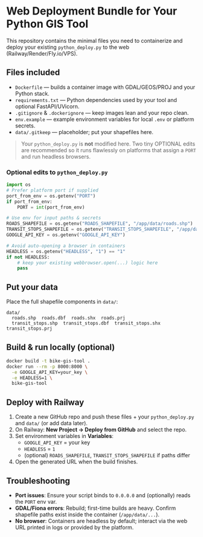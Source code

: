 # Web Deployment Bundle for Your Python GIS Tool

This repository contains the minimal files you need to containerize and deploy your existing `python_deploy.py` to the web (Railway/Render/Fly.io/VPS).

## Files included
- `Dockerfile` — builds a container image with GDAL/GEOS/PROJ and your Python stack.
- `requirements.txt` — Python dependencies used by your tool and optional FastAPI/UVicorn.
- `.gitignore` & `.dockerignore` — keep images lean and your repo clean.
- `env.example` — example environment variables for local `.env` or platform secrets.
- `data/.gitkeep` — placeholder; put your shapefiles here.

> Your `python_deploy.py` is **not** modified here. Two tiny OPTIONAL edits are recommended so it runs flawlessly on platforms that assign a `PORT` and run headless browsers.

### Optional edits to `python_deploy.py`
```python
import os
# Prefer platform port if supplied
port_from_env = os.getenv("PORT")
if port_from_env:
    PORT = int(port_from_env)

# Use env for input paths & secrets
ROADS_SHAPEFILE = os.getenv("ROADS_SHAPEFILE", "/app/data/roads.shp")
TRANSIT_STOPS_SHAPEFILE = os.getenv("TRANSIT_STOPS_SHAPEFILE", "/app/data/transit_stops.shp")
GOOGLE_API_KEY = os.getenv("GOOGLE_API_KEY")

# Avoid auto-opening a browser in containers
HEADLESS = os.getenv("HEADLESS", "1") == "1"
if not HEADLESS:
    # keep your existing webbrowser.open(...) logic here
    pass
```

## Put your data
Place the full shapefile components in `data/`:
```
data/
  roads.shp  roads.dbf  roads.shx  roads.prj
  transit_stops.shp  transit_stops.dbf  transit_stops.shx  transit_stops.prj
```

## Build & run locally (optional)
```bash
docker build -t bike-gis-tool .
docker run --rm -p 8000:8000 \
  -e GOOGLE_API_KEY=your_key \
  -e HEADLESS=1 \
  bike-gis-tool
```

## Deploy with Railway
1. Create a new GitHub repo and push these files + your `python_deploy.py` and `data/` (or add data later).
2. On Railway: **New Project → Deploy from GitHub** and select the repo.
3. Set environment variables in **Variables**:
   - `GOOGLE_API_KEY` = your key
   - `HEADLESS` = `1`
   - (optional) `ROADS_SHAPEFILE`, `TRANSIT_STOPS_SHAPEFILE` if paths differ
4. Open the generated URL when the build finishes.

## Troubleshooting
- **Port issues**: Ensure your script binds to `0.0.0.0` and (optionally) reads the `PORT` env var.
- **GDAL/Fiona errors**: Rebuild; first-time builds are heavy. Confirm shapefile paths exist inside the container (`/app/data/...`).
- **No browser**: Containers are headless by default; interact via the web URL printed in logs or provided by the platform.
